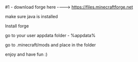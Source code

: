  #1 - download forge here ----> https://files.minecraftforge.net
 
 make sure java is installed
 
 Install forge 

go to your user appdata folder - %appdata%

go to .minecraft/mods and place in the folder

enjoy and have fun :)
